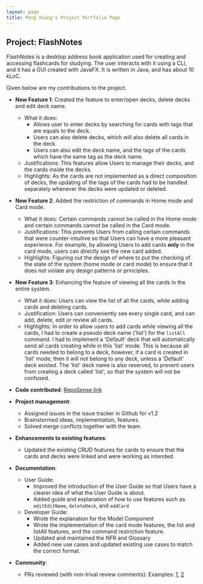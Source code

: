 ```yaml
---
layout: page
title: Peng Xiang's Project Portfolio Page
---
```


## Project: FlashNotes

FlashNotes is a desktop address book application used for creating and accessing flashcards for studying. The user interacts with it using a CLI, and it has a GUI created with JavaFX. It is written in Java, and has about 10 kLoC.

Given below are my contributions to the project.

* **New Feature 1**: Created the feature to enter/open decks, delete decks and edit deck name.
    * What it does: 
        * Allows user to enter decks by searching for cards with tags that are equals to the deck. 
        * Users can also delete decks, which will also delete all cards in the deck.
        * Users can also edit the deck name, and the tags of the cards which have the same tag as the deck name.
    * Justifications: This features allow Users to manage their decks, and the cards inside the decks.
    * Highlights: As the cards are not implemented as a direct composition of decks, the updating of the tags of the cards had to be handled separately whenever the decks were updated or deleted.
    
* **New Feature 2**: Added the restriction of commands in Home mode and Card mode.
    * What it does: Certain commands cannot be called in the Home mode and certain commands cannot be called in the Card mode.
    * Justifications: This prevents Users from calling certain commands that were counter-intuitive so that Users can have a more pleasant experience. 
    For example, by allowing Users to add cards **only** in the card mode, users can directly see the new card added.
    * Highlights: Figuring out the design of where to put the checking of the state of the system (home mode or card mode) to ensure that it does not violate any design patterns or principles.
    
* **New Feature 3**: Enhancing the feature of viewing all the cards in the entire system.
    * What it does: Users can view the list of all the cards, while adding cards and deleting cards.
    * Justification: Users can conveniently see every single card, and can add, delete, edit or review all cards.
    * Highlights: In order to allow users to add cards while viewing all the cards, I had to create a pseudo deck name ('list') for the `listAll` command. I had to implement a 'Default' deck that will automatically send all cards creating while in this 'list' mode. 
    This is because all cards needed to belong to a deck, however, if a card is created in 'list' mode, then it will not belong to any deck, unless a 'Default' deck existed. The 'list' deck name is also reserved, to prevent users from creating a deck called 'list', so that the system will not be confused.

* **Code contributed**: [RepoSense link](https://nus-cs2103-ay2021s1.github.io/tp-dashboard/#breakdown=true&search=pengxiangg&sort=groupTitle&sortWithin=title&since=2020-08-14&timeframe=commit&mergegroup=&groupSelect=groupByRepos&checkedFileTypes=docs~functional-code~test-code~other)

* **Project management**:
    * Assigned issues in the issue tracker in Github for v1.2
    * Brainstormed ideas, implementation, features.
    * Solved merge conflicts together with the team.
    

* **Enhancements to existing features**:
    * Updated the existing CRUD features for cards to ensure that the cards and decks were linked and were working as intended.

* **Documentation**:
  * User Guide:
    * Improved the introduction of the User Guide so that Users have a clearer idea of what the User Guide is about.
    * Added guide and explanation of how to use features such as `editEditName`, `deleteDeck`, and `addCard`
  * Developer Guide:
    * Wrote the explanation for the Model Component
    * Wrote the implementation of the card mode features, the list and listAll features, and the command restriction feature.
    * Updated and maintained the NFR and Glossary
    * Added new use cases and updated existing use cases to match the correct format.

* **Community**:
    * PRs reviewed (with non-trival review comments): Examples: [1](https://github.com/AY2021S1-CS2103T-T15-2/tp/pull/146), [2](https://github.com/AY2021S1-CS2103T-T15-2/tp/pull/188)

